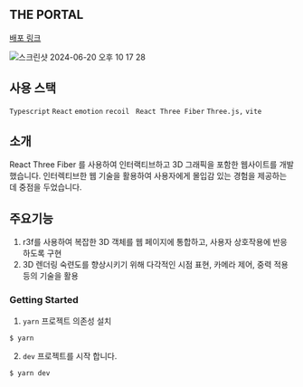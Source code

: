 ## THE PORTAL

[배포 링크](https://slobbie.github.io/portal/)

![스크린샷 2024-06-20 오후 10 17 28](https://github.com/slobbie/portal/assets/86298255/426b2958-9b7a-4cc5-ba4d-1d9c50f9a2ab)

## 사용 스택

`Typescript` `React` `emotion` `recoil` ` React Three Fiber` `Three.js,` `vite`

## 소개

React Three Fiber 를 사용하여 인터랙티브하고 3D 그래픽을 포함한 웹사이트를 개발했습니다. 인터렉티브한 웹 기술을 활용하여 사용자에게 몰입감 있는 경험을 제공하는 데 중점을 두었습니다.

## 주요기능

1. r3f를 사용하여 복잡한 3D 객체를 웹 페이지에 통합하고, 사용자 상호작용에 반응하도록 구현
2. 3D 렌더링 숙련도를 향상시키기 위해 다각적인 시점 표현, 카메라 제어, 중력 적용 등의 기술을 활용

### Getting Started

1. `yarn` 프로젝트 의존성 설치

```
$ yarn
```

2. `dev` 프로젝트를 시작 합니다.

```
$ yarn dev
```

### <br/>

###

